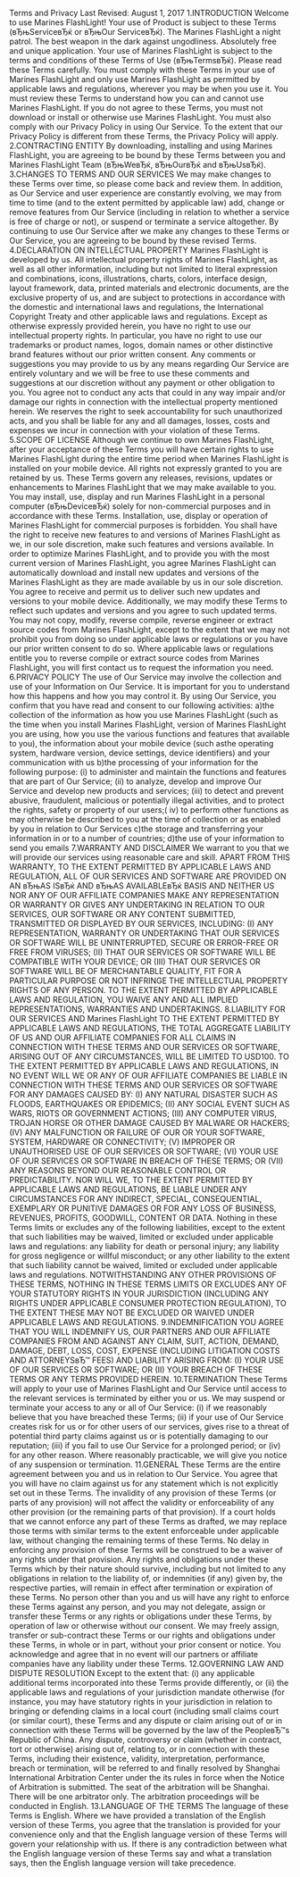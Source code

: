Terms and Privacy
Last Revised: August 1, 2017
1.INTRODUCTION Welcome to use Marines FlashLight! Your use of Product is subject to these Terms (вЂњServiceвЂќ or вЂњOur ServiceвЂќ).
The Marines FlashLight a night patrol. The best weapon in the dark against ungodliness. Absolutely free and unique application.
Your use of Marines FlashLight is subject to the terms and conditions of these Terms of Use (вЂњTermsвЂќ). Please read these Terms carefully.
You must comply with these Terms in your use of Marines FlashLight and only use Marines FlashLight as permitted by applicable laws and regulations, wherever you may be when you use it. You must review these Terms to understand how you can and cannot use Marines FlashLight. If you do not agree to these Terms, you must not download or install or otherwise use Marines FlashLight.
You must also comply with our Privacy Policy in using Our Service. To the extent that our Privacy Policy is different from these Terms, the Privacy Policy will apply.
2.CONTRACTING ENTITY By downloading, installing and using Marines FlashLight, you are agreeing to be bound by these Terms between you and Marines FlashLight Team (вЂњWeвЂќ, вЂњOurвЂќ and вЂњUsвЂќ).
3.CHANGES TO TERMS AND OUR SERVICES We may make changes to these Terms over time, so please come back and review them.
In addition, as Our Service and user experience are constantly evolving, we may from time to time (and to the extent permitted by applicable law) add, change or remove features from Our Service (including in relation to whether a service is free of charge or not), or suspend or terminate a service altogether.
By continuing to use Our Service after we make any changes to these Terms or Our Service, you are agreeing to be bound by these revised Terms.
4.DECLARATION ON INTELLECTUAL PROPERTY Marines FlashLight is developed by us. All intellectual property rights of Marines FlashLight, as well as all other information, including but not limited to literal expression and combinations, icons, illustrations, charts, colors, interface design, layout framework, data, printed materials and electronic documents, are the exclusive property of us, and are subject to protections in accordance with the domestic and international laws and regulations, the International Copyright Treaty and other applicable laws and regulations. Except as otherwise expressly provided herein, you have no right to use our intellectual property rights. In particular, you have no right to use our trademarks or product names, logos, domain names or other distinctive brand features without our prior written consent. Any comments or suggestions you may provide to us by any means regarding Our Service are entirely voluntary and we will be free to use these comments and suggestions at our discretion without any payment or other obligation to you.
You agree not to conduct any acts that could in any way impair and/or damage our rights in connection with the intellectual property mentioned herein. We reserves the right to seek accountability for such unauthorized acts, and you shall be liable for any and all damages, losses, costs and expenses we incur in connection with your violation of these Terms.
5.SCOPE OF LICENSE Although we continue to own Marines FlashLight, after your acceptance of these Terms you will have certain rights to use Marines FlashLight during the entire time period when Marines FlashLight is installed on your mobile device. All rights not expressly granted to you are retained by us. These Terms govern any releases, revisions, updates or enhancements to Marines FlashLight that we may make available to you.
You may install, use, display and run Marines FlashLight in a personal computer (вЂњDeviceвЂќ) solely for non-commercial purposes and in accordance with these Terms. Installation, use, display or operation of Marines FlashLight for commercial purposes is forbidden.
You shall have the right to receive new features to and versions of Marines FlashLight as we, in our sole discretion, make such features and versions available. In order to optimize Marines FlashLight, and to provide you with the most current version of Marines FlashLight, you agree Marines FlashLight can automatically download and install new updates and versions of the Marines FlashLight as they are made available by us in our sole discretion. You agree to receive and permit us to deliver such new updates and versions to your mobile device. Additionally, we may modify these Terms to reflect such updates and versions and you agree to such updated terms.
You may not copy, modify, reverse compile, reverse engineer or extract source codes from Marines FlashLight, except to the extent that we may not prohibit you from doing so under applicable laws or regulations or you have our prior written consent to do so. Where applicable laws or regulations entitle you to reverse compile or extract source codes from Marines FlashLight, you will first contact us to request the information you need.
6.PRIVACY POLICY The use of Our Service may involve the collection and use of your Information on Our Service. It is important for you to understand how this happens and how you may control it. By using Our Service, you confirm that you have read and consent to our following activities:
a)the collection of the information as how you use Marines FlashLight (such as the time when you install Marines FlashLight, version of Marines FlashLight you are using, how you use the various functions and features that available to you), the information about your mobile device (such asthe operating system, hardware version, device settings, device identifiers) and your communication with us
b)the processing of your information for the following purpose: (i) to administer and maintain the functions and features that are part of Our Service; (ii) to analyze, develop and improve Our Service and develop new products and services; (iii) to detect and prevent abusive, fraudulent, malicious or potentially illegal activities, and to protect the rights, safety or property of our users;( iv) to perform other functions as may otherwise be described to you at the time of collection or as enabled by you in relation to Our Services
c)the storage and transferring your information in or to a number of countries;
d)the use of your information to send you emails
7.WARRANTY AND DISCLAIMER We warrant to you that we will provide our services using reasonable care and skill.
APART FROM THIS WARRANTY, TO THE EXTENT PERMITTED BY APPLICABLE LAWS AND REGULATION, ALL OF OUR SERVICES AND SOFTWARE ARE PROVIDED ON AN вЂњAS ISвЂќ AND вЂњAS AVAILABLEвЂќ BASIS AND NEITHER US NOR ANY OF OUR AFFILIATE COMPANIES MAKE ANY REPRESENTATION OR WARRANTY OR GIVES ANY UNDERTAKING IN RELATION TO OUR SERVICES, OUR SOFTWARE OR ANY CONTENT SUBMITTED, TRANSMITTED OR DISPLAYED BY OUR SERVICES, INCLUDING: (I) ANY REPRESENTATION, WARRANTY OR UNDERTAKING THAT OUR SERVICES OR SOFTWARE WILL BE UNINTERRUPTED, SECURE OR ERROR-FREE OR FREE FROM VIRUSES; (II) THAT OUR SERVICES OR SOFTWARE WILL BE COMPATIBLE WITH YOUR DEVICE; OR (III) THAT OUR SERVICES OR SOFTWARE WILL BE OF MERCHANTABLE QUALITY, FIT FOR A PARTICULAR PURPOSE OR NOT INFRINGE THE INTELLECTUAL PROPERTY RIGHTS OF ANY PERSON. TO THE EXTENT PERMITTED BY APPLICABLE LAWS AND REGULATION, YOU WAIVE ANY AND ALL IMPLIED REPRESENTATIONS, WARRANTIES AND UNDERTAKINGS.
8.LIABILITY FOR OUR SERVICES AND Marines FlashLight TO THE EXTENT PERMITTED BY APPLICABLE LAWS AND REGULATIONS, THE TOTAL AGGREGATE LIABILITY OF US AND OUR AFFILIATE COMPANIES FOR ALL CLAIMS IN CONNECTION WITH THESE TERMS AND OUR SERVICES OR SOFTWARE, ARISING OUT OF ANY CIRCUMSTANCES, WILL BE LIMITED TO USD100.
TO THE EXTENT PERMITTED BY APPLICABLE LAWS AND REGULATIONS, IN NO EVENT WILL WE OR ANY OF OUR AFFILIATE COMPANIES BE LIABLE IN CONNECTION WITH THESE TERMS AND OUR SERVICES OR SOFTWARE FOR ANY DAMAGES CAUSED BY: (I) ANY NATURAL DISASTER SUCH AS FLOODS, EARTHQUAKES OR EPIDEMICS; (II) ANY SOCIAL EVENT SUCH AS WARS, RIOTS OR GOVERNMENT ACTIONS; (III) ANY COMPUTER VIRUS, TROJAN HORSE OR OTHER DAMAGE CAUSED BY MALWARE OR HACKERS; (IV) ANY MALFUNCTION OR FAILURE OF OUR OR YOUR SOFTWARE, SYSTEM, HARDWARE OR CONNECTIVITY; (V) IMPROPER OR UNAUTHORISED USE OF OUR SERVICES OR SOFTWARE; (VI) YOUR USE OF OUR SERVICES OR SOFTWARE IN BREACH OF THESE TERMS; OR (VII) ANY REASONS BEYOND OUR REASONABLE CONTROL OR PREDICTABILITY. NOR WILL WE, TO THE EXTENT PERMITTED BY APPLICABLE LAWS AND REGULATIONS, BE LIABLE UNDER ANY CIRCUMSTANCES FOR ANY INDIRECT, SPECIAL, CONSEQUENTIAL, EXEMPLARY OR PUNITIVE DAMAGES OR FOR ANY LOSS OF BUSINESS, REVENUES, PROFITS, GOODWILL, CONTENT OR DATA.
Nothing in these Terms limits or excludes any of the following liabilities, except to the extent that such liabilities may be waived, limited or excluded under applicable laws and regulations:
any liability for death or personal injury; any liability for gross negligence or willful misconduct; or any other liability to the extent that such liability cannot be waived, limited or excluded under applicable laws and regulations. NOTWITHSTANDING ANY OTHER PROVISIONS OF THESE TERMS, NOTHING IN THESE TERMS LIMITS OR EXCLUDES ANY OF YOUR STATUTORY RIGHTS IN YOUR JURISDICTION (INCLUDING ANY RIGHTS UNDER APPLICABLE CONSUMER PROTECTION REGULATION), TO THE EXTENT THESE MAY NOT BE EXCLUDED OR WAIVED UNDER APPLICABLE LAWS AND REGULATIONS.
9.INDEMNIFICATION YOU AGREE THAT YOU WILL INDEMNIFY US, OUR PARTNERS AND OUR AFFILIATE COMPANIES FROM AND AGAINST ANY CLAIM, SUIT, ACTION, DEMAND, DAMAGE, DEBT, LOSS, COST, EXPENSE (INCLUDING LITIGATION COSTS AND ATTORNEYSвЂ™ FEES) AND LIABILITY ARISING FROM: (I) YOUR USE OF OUR SERVICES OR SOFTWARE; OR (II) YOUR BREACH OF THESE TERMS OR ANY TERMS PROVIDED HEREIN.
10.TERMINATION These Terms will apply to your use of Marines FlashLight and Our Service until access to the relevant services is terminated by either you or us.
We may suspend or terminate your access to any or all of Our Service: (i) if we reasonably believe that you have breached these Terms; (ii) if your use of Our Service creates risk for us or for other users of our services, gives rise to a threat of potential third party claims against us or is potentially damaging to our reputation; (iii) if you fail to use Our Service for a prolonged period; or (iv) for any other reason. Where reasonably practicable, we will give you notice of any suspension or termination.
11.GENERAL These Terms are the entire agreement between you and us in relation to Our Service. You agree that you will have no claim against us for any statement which is not explicitly set out in these Terms. The invalidity of any provision of these Terms (or parts of any provision) will not affect the validity or enforceability of any other provision (or the remaining parts of that provision). If a court holds that we cannot enforce any part of these Terms as drafted, we may replace those terms with similar terms to the extent enforceable under applicable law, without changing the remaining terms of these Terms. No delay in enforcing any provision of these Terms will be construed to be a waiver of any rights under that provision. Any rights and obligations under these Terms which by their nature should survive, including but not limited to any obligations in relation to the liability of, or indemnities (if any) given by, the respective parties, will remain in effect after termination or expiration of these Terms.
No person other than you and us will have any right to enforce these Terms against any person, and you may not delegate, assign or transfer these Terms or any rights or obligations under these Terms, by operation of law or otherwise without our consent. We may freely assign, transfer or sub-contract these Terms or our rights and obligations under these Terms, in whole or in part, without your prior consent or notice. You acknowledge and agree that in no event will our partners or affiliate companies have any liability under these Terms.
12.GOVERNING LAW AND DISPUTE RESOLUTION Except to the extent that: (i) any applicable additional terms incorporated into these Terms provide differently, or (ii) the applicable laws and regulations of your jurisdiction mandate otherwise (for instance, you may have statutory rights in your jurisdiction in relation to bringing or defending claims in a local court (including small claims court (or similar court), these Terms and any dispute or claim arising out of or in connection with these Terms will be governed by the law of the PeopleвЂ™s Republic of China.
Any dispute, controversy or claim (whether in contract, tort or otherwise) arising out of, relating to, or in connection with these Terms, including their existence, validity, interpretation, performance, breach or termination, will be referred to and finally resolved by Shanghai International Arbitration Center under the its rules in force when the Notice of Arbitration is submitted. The seat of the arbitration will be Shanghai. There will be one arbitrator only. The arbitration proceedings will be conducted in English.
13.LANGUAGE OF THE TERMS The language of these Terms is English. Where we have provided a translation of the English version of these Terms, you agree that the translation is provided for your convenience only and that the English language version of these Terms will govern your relationship with us. If there is any contradiction between what the English language version of these Terms say and what a translation says, then the English language version will take precedence.
